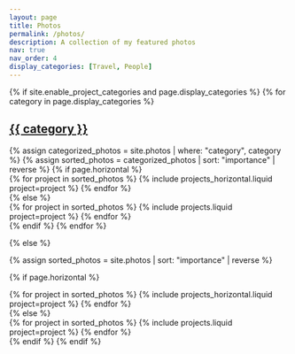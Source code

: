 ```yaml
---
layout: page
title: Photos
permalink: /photos/
description: A collection of my featured photos
nav: true
nav_order: 4
display_categories: [Travel, People]
---
```


<!-- pages/photos.md -->
<div class="projects">
{% if site.enable_project_categories and page.display_categories %}
  <!-- Display categorized photos -->
  {% for category in page.display_categories %}
  <a id="{{ category }}" href=".#{{ category }}">
    <h2 class="category">{{ category }}</h2>
  </a>
  {% assign categorized_photos = site.photos | where: "category", category %}
  {% assign sorted_photos = categorized_photos | sort: "importance" | reverse %}
  <!-- Generate cards for each photo -->
  {% if page.horizontal %}
  <div class="container">
    <div class="row row-cols-1 row-cols-md-2">
    {% for project in sorted_photos %}
      {% include projects_horizontal.liquid project=project %}
    {% endfor %}
    </div>
  </div>
  {% else %}
  <div class="row row-cols-1 row-cols-md-3">
    {% for project in sorted_photos %}
      {% include projects.liquid project=project %}
    {% endfor %}
  </div>
  {% endif %}
  {% endfor %}

{% else %}

<!-- Display photos without categories -->

{% assign sorted_photos = site.photos | sort: "importance" | reverse %}

  <!-- Generate cards for each photo -->

{% if page.horizontal %}

  <div class="container">
    <div class="row row-cols-1 row-cols-md-2">
    {% for project in sorted_photos %}
      {% include projects_horizontal.liquid project=project %}
    {% endfor %}
    </div>
  </div>
  {% else %}
  <div class="row row-cols-1 row-cols-md-3">
    {% for project in sorted_photos %}
      {% include projects.liquid project=project %}
    {% endfor %}
  </div>
  {% endif %}
{% endif %}
</div>
